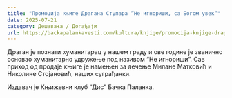 ```yaml
---
title: "Промоција књиге Драгана Ступара “Не игнориши, са Богом увек“"
date: 2025-07-21
category: Дешавања / Догађаји
url: https://backapalankavesti.com/kultura/knjige/promocija-knjige-dragana-stupara-ne-ignorisi-sa-bogom-uvek/
---
```


Драган је познати хуманитарац у нашем граду и ове године је званично основао хуманитарно удружење под називом “Не игнориши”. Сав приход од продаје књиге је намењен за лечење Милане Матковић и Николине Стојановић, наших суграђанки.

Издавач је Књижевни клуб “Дис” Бачка Паланка.
